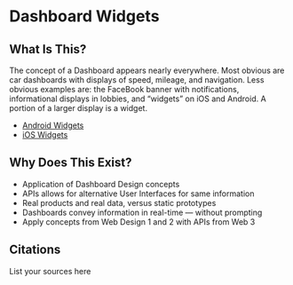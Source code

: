 # Dashboard Widgets

## What Is This?

The concept of a Dashboard appears nearly everywhere. Most obvious are car dashboards with displays of speed, mileage, and navigation. Less obvious examples are: the FaceBook banner with notifications, informational displays in lobbies, and “widgets” on iOS and Android. A portion of a larger display is a widget.

- [Android Widgets](https://developer.android.com/guide/topics/appwidgets/overview)
- [iOS Widgets](https://www.imore.com/widgets-ios-8-explained)

## Why Does This Exist?

- Application of Dashboard Design concepts
- APIs allows for alternative User Interfaces for same information
- Real products and real data, versus static prototypes
- Dashboards convey information in real-time — without prompting
- Apply concepts from Web Design 1 and 2 with APIs from Web 3

## Citations

List your sources here
